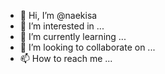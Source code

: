 - 👋 Hi, I’m @naekisa
- 👀 I’m interested in ...
- 🌱 I’m currently learning ...
- 💞️ I’m looking to collaborate on ...
- 📫 How to reach me ...

<!---
naekisa/naekisa is a ✨ special ✨ repository because its `README.md` (this file) appears on your GitHub profile.
You can click the Preview link to take a look at your changes.
--->
